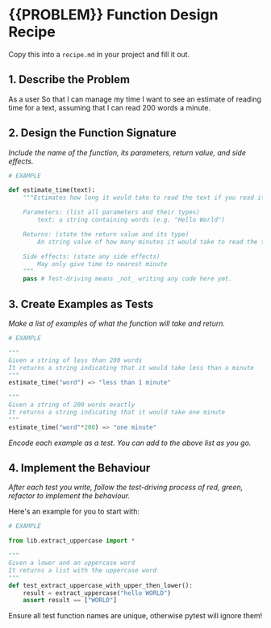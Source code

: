 # {{PROBLEM}} Function Design Recipe

Copy this into a `recipe.md` in your project and fill it out.

## 1. Describe the Problem

As a user
So that I can manage my time
I want to see an estimate of reading time for a text, assuming that I can read 200 words a minute.

## 2. Design the Function Signature

_Include the name of the function, its parameters, return value, and side effects._

```python
# EXAMPLE

def estimate_time(text):
    """Estimates how long it would take to read the text if you read it at 200 words per minute

    Parameters: (list all parameters and their types)
        text: a string containing words (e.g. "Hello World")

    Returns: (state the return value and its type)
        An string value of how many minutes it would take to read the text, rounded to the nearest minute.

    Side effects: (state any side effects)
        May only give time to nearest minute
    """
    pass # Test-driving means _not_ writing any code here yet.
```

## 3. Create Examples as Tests

_Make a list of examples of what the function will take and return._

```python
# EXAMPLE

"""
Given a string of less than 200 words
It returns a string indicating that it would take less than a minute
"""
estimate_time("word") => "less than 1 minute"

"""
Given a string of 200 words exactly
It returns a string indicating that it would take one minute
"""
estimate_time("word"*200) => "one minute"

```

_Encode each example as a test. You can add to the above list as you go._

## 4. Implement the Behaviour

_After each test you write, follow the test-driving process of red, green, refactor to implement the behaviour._

Here's an example for you to start with:

```python
# EXAMPLE

from lib.extract_uppercase import *

"""
Given a lower and an uppercase word
It returns a list with the uppercase word
"""
def test_extract_uppercase_with_upper_then_lower():
    result = extract_uppercase("hello WORLD")
    assert result == ["WORLD"]
```

Ensure all test function names are unique, otherwise pytest will ignore them!
